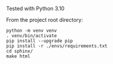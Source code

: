 Tested with Python 3.10

From the project root directory:

```
python -m venv venv
. venv/bin/activate
pip install --upgrade pip
pip install -r ./envs/requirements.txt 
cd sphinx/
make html
```